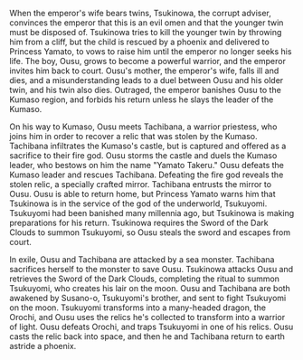 When the emperor's wife bears twins, Tsukinowa, the corrupt adviser, convinces the emperor that this is an evil omen and that the younger twin must be disposed of. Tsukinowa tries to kill the younger twin by throwing him from a cliff, but the child is rescued by a phoenix and delivered to Princess Yamato, to vows to raise him until the emperor no longer seeks his life. The boy, Ousu, grows to become a powerful warrior, and the emperor invites him back to court. Ousu's mother, the emperor's wife, falls ill and dies, and a misunderstanding leads to a duel between Ousu and his older twin, and his twin also dies. Outraged, the emperor banishes Ousu to the Kumaso region, and forbids his return unless he slays the leader of the Kumaso.

On his way to Kumaso, Ousu meets Tachibana, a warrior priestess, who joins him in order to recover a relic that was stolen by the Kumaso. Tachibana infiltrates the Kumaso's castle, but is captured and offered as a sacrifice to their fire god. Ousu storms the castle and duels the Kumaso leader, who bestows on him the name "Yamato Takeru." Ousu defeats the Kumaso leader and rescues Tachibana. Defeating the fire god reveals the stolen relic, a specially crafted mirror. Tachibana entrusts the mirror to Ousu. Ousu is able to return home, but Princess Yamato warns him that Tsukinowa is in the service of the god of the underworld, Tsukuyomi. Tsukuyomi had been banished many millennia ago, but Tsukinowa is making preparations for his return. Tsukinowa requires the Sword of the Dark Clouds to summon Tsukuyomi, so Ousu steals the sword and escapes from court.

In exile, Ousu and Tachibana are attacked by a sea monster. Tachibana sacrifices herself to the monster to save Ousu. Tsukinowa attacks Ousu and retrieves the Sword of the Dark Clouds, completing the ritual to summon Tsukuyomi, who creates his lair on the moon. Ousu and Tachibana are both awakened by Susano-o, Tsukuyomi's brother, and sent to fight Tsukuyomi on the moon. Tsukuyomi transforms into a many-headed dragon, the Orochi, and Ousu uses the relics he's collected to transform into a warrior of light. Ousu defeats Orochi, and traps Tsukuyomi in one of his relics. Ousu casts the relic back into space, and then he and Tachibana return to earth astride a phoenix.